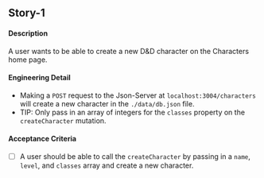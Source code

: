 ## Story-1 

#### Description
A user wants to be able to create a new D&D character on the Characters home page.

#### Engineering Detail
* Making a `POST` request to the Json-Server at `localhost:3004/characters` will create a new character in the `./data/db.json` file.
* TIP: Only pass in an array of integers for the `classes` property on the `createCharacter` mutation.

#### Acceptance Criteria

- [ ] A user should be able to call the `createCharacter` by passing in a `name`, `level`, and `classes` array and create a new character.